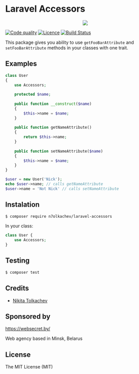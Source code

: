 # Laravel Accessors

<p align="center">
<a href="https://websecret.by"><img src="https://websecret.by/images/logo-github.png" /></a>
</p>

[![Code quality](https://img.shields.io/scrutinizer/g/n7olkachev/laravel-accessors.svg?style=flat-square)](https://scrutinizer-ci.com/g/n7olkachev/laravel-accessors/)
[![Licence](https://img.shields.io/packagist/l/n7olkachev/laravel-accessors.svg?style=flat-square)](https://packagist.org/packages/n7olkachev/laravel-accessors)
[![Build Status](https://travis-ci.org/n7olkachev/laravel-accessors.svg?branch=master)](https://travis-ci.org/n7olkachev/laravel-accessors)

This package gives you ability to use `getFooBarAttribute` and `setFooBarAttribute` methods in your classes with one trait.

## Examples

```php
class User
{
    use Accessors;
    
    protected $name;
    
    public function __construct($name)
    {
        $this->name = $name;
    }
    
    public function getNameAttribute()
    {
        return $this->name;
    }
    
    public function setNameAttribute($name)
    {
        $this->name = $name;
    }
}

$user = new User('Nick');
echo $user->name; // calls getNameAttribute
$user->name = 'Not Nick' // calls setNameAttribute
```

## Instalation

```bash
$ composer require n7olkachev/laravel-accessors
```

In your class:
```php
class User {
    use Accessors;
}
```

## Testing

``` bash
$ composer test
```

## Credits

- [Nikita Tolkachev](https://github.com/n7olkachev)

## Sponsored by

https://websecret.by/

Web agency based in Minsk, Belarus

## License

The MIT License (MIT)
